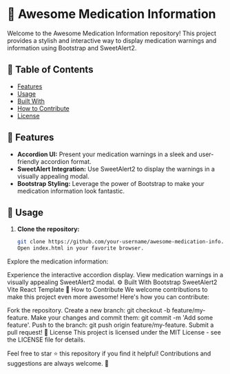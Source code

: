 # 🚀 Awesome Medication Information

Welcome to the Awesome Medication Information repository! This project provides a stylish and interactive way to display medication warnings and information using Bootstrap and SweetAlert2.

## 📖 Table of Contents

- [Features](#-features)
- [Usage](#-usage)
- [Built With](#️-built-with)
- [How to Contribute](#-how-to-contribute)
- [License](#-license)

## 🌟 Features

- **Accordion UI:** Present your medication warnings in a sleek and user-friendly accordion format.
- **SweetAlert Integration:** Use SweetAlert2 to display the warnings in a visually appealing modal.
- **Bootstrap Styling:** Leverage the power of Bootstrap to make your medication information look fantastic.

## 🚀 Usage

1. **Clone the repository:**
   ```bash
   git clone https://github.com/your-username/awesome-medication-info.git
   Open index.html in your favorite browser.
   ```

Explore the medication information:

Experience the interactive accordion display.
View medication warnings in a visually appealing SweetAlert2 modal.
⚙️ Built With
Bootstrap
SweetAlert2
Vite React Template
🤝 How to Contribute
We welcome contributions to make this project even more awesome! Here's how you can contribute:

Fork the repository.
Create a new branch: git checkout -b feature/my-feature.
Make your changes and commit them: git commit -m 'Add some feature'.
Push to the branch: git push origin feature/my-feature.
Submit a pull request!
📄 License
This project is licensed under the MIT License - see the LICENSE file for details.

Feel free to star ⭐️ this repository if you find it helpful! Contributions and suggestions are always welcome. 🎉

